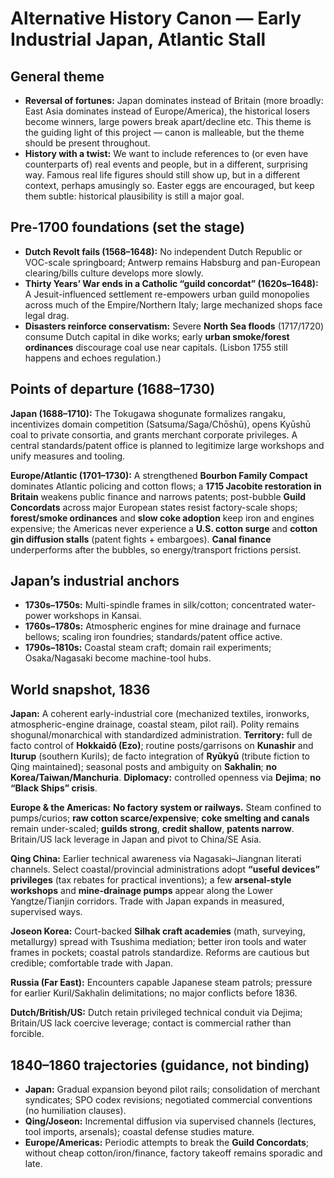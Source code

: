 # Alternative History Canon — Early Industrial Japan, Atlantic Stall

## General theme
- **Reversal of fortunes:** Japan dominates instead of Britain (more broadly: East Asia dominates instead of Europe/America), the historical losers become winners, large powers break apart/decline etc. This theme is the guiding light of this project — canon is malleable, but the theme should be present throughout.
- **History with a twist:** We want to include references to (or even have counterparts of) real events and people, but in a different, surprising way. Famous real life figures should still show up, but in a different context, perhaps amusingly so. Easter eggs are encouraged, but keep them subtle: historical plausibility is still a major goal.

## Pre-1700 foundations (set the stage)
- **Dutch Revolt fails (1568–1648):** No independent Dutch Republic or VOC-scale springboard; Antwerp remains Habsburg and pan-European clearing/bills culture develops more slowly.
- **Thirty Years’ War ends in a Catholic “guild concordat” (1620s–1648):** A Jesuit-influenced settlement re-empowers urban guild monopolies across much of the Empire/Northern Italy; large mechanized shops face legal drag.
- **Disasters reinforce conservatism:** Severe **North Sea floods** (1717/1720) consume Dutch capital in dike works; early **urban smoke/forest ordinances** discourage coal use near capitals. (Lisbon 1755 still happens and echoes regulation.)

## Points of departure (1688–1730)
**Japan (1688–1710):** The Tokugawa shogunate formalizes rangaku, incentivizes domain competition (Satsuma/Saga/Chōshū), opens Kyūshū coal to private consortia, and grants merchant corporate privileges. A central standards/patent office is planned to legitimize large workshops and unify measures and tooling.

**Europe/Atlantic (1701–1730):** A strengthened **Bourbon Family Compact** dominates Atlantic policing and cotton flows; a **1715 Jacobite restoration in Britain** weakens public finance and narrows patents; post-bubble **Guild Concordats** across major European states resist factory-scale shops; **forest/smoke ordinances** and **slow coke adoption** keep iron and engines expensive; the Americas never experience a **U.S. cotton surge** and **cotton gin diffusion stalls** (patent fights + embargoes). **Canal finance** underperforms after the bubbles, so energy/transport frictions persist.

## Japan’s industrial anchors
- **1730s–1750s:** Multi-spindle frames in silk/cotton; concentrated water-power workshops in Kansai.
- **1760s–1780s:** Atmospheric engines for mine drainage and furnace bellows; scaling iron foundries; standards/patent office active.
- **1790s–1810s:** Coastal steam craft; domain rail experiments; Osaka/Nagasaki become machine-tool hubs.

## World snapshot, 1836
**Japan:** A coherent early-industrial core (mechanized textiles, ironworks, atmospheric-engine drainage, coastal steam, pilot rail). Polity remains shogunal/monarchical with standardized administration. **Territory:** full de facto control of **Hokkaidō (Ezo)**; routine posts/garrisons on **Kunashir** and **Iturup** (southern Kurils); de facto integration of **Ryūkyū** (tribute fiction to Qing maintained); seasonal posts and ambiguity on **Sakhalin**; **no Korea/Taiwan/Manchuria**. **Diplomacy:** controlled openness via **Dejima**; **no “Black Ships” crisis**.

**Europe & the Americas:** **No factory system or railways.** Steam confined to pumps/curios; **raw cotton scarce/expensive**; **coke smelting and canals** remain under-scaled; **guilds strong**, **credit shallow**, **patents narrow**. Britain/US lack leverage in Japan and pivot to China/SE Asia.

**Qing China:** Earlier technical awareness via Nagasaki–Jiangnan literati channels. Select coastal/provincial administrations adopt **“useful devices” privileges** (tax rebates for practical inventions); a few **arsenal-style workshops** and **mine-drainage pumps** appear along the Lower Yangtze/Tianjin corridors. Trade with Japan expands in measured, supervised ways.

**Joseon Korea:** Court-backed **Silhak craft academies** (math, surveying, metallurgy) spread with Tsushima mediation; better iron tools and water frames in pockets; coastal patrols standardize. Reforms are cautious but credible; comfortable trade with Japan.

**Russia (Far East):** Encounters capable Japanese steam patrols; pressure for earlier Kuril/Sakhalin delimitations; no major conflicts before 1836.

**Dutch/British/US:** Dutch retain privileged technical conduit via Dejima; Britain/US lack coercive leverage; contact is commercial rather than forcible.

## 1840–1860 trajectories (guidance, not binding)
- **Japan:** Gradual expansion beyond pilot rails; consolidation of merchant syndicates; SPO codex revisions; negotiated commercial conventions (no humiliation clauses).
- **Qing/Joseon:** Incremental diffusion via supervised channels (lectures, tool imports, arsenals); coastal defense studies mature.
- **Europe/Americas:** Periodic attempts to break the **Guild Concordats**; without cheap cotton/iron/finance, factory takeoff remains sporadic and late.

